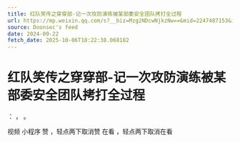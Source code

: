 ```yaml
---
title: 红队笑传之穿穿部-记一次攻防演练被某部委安全团队拷打全过程
url: https://mp.weixin.qq.com/s?__biz=Mzg2NDcwNjkzNw==&mid=2247487153&idx=1&sn=3704e64506d5a738fafcbf896fa9c996
source: Doonsec's feed
date: 2024-09-22
fetch_date: 2025-10-06T18:22:38.068182
---
```


# 红队笑传之穿穿部-记一次攻防演练被某部委安全团队拷打全过程

：
，
。

视频
小程序
赞
，轻点两下取消赞
在看
，轻点两下取消在看